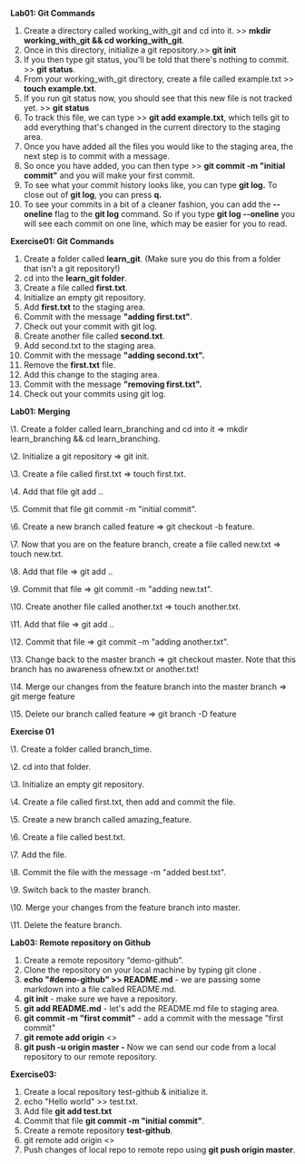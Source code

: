 ﻿**Lab01: Git Commands**

1. Create a directory called working\_with\_git and cd into it. >> **mkdir working\_with\_git && cd working\_with\_git**.
1. Once in this directory, initialize a git repository.>> **git init**
1. If you then type git status, you'll be told that there's nothing to commit. >> **git status**.
1. From your working\_with\_git directory, create a file called example.txt >> **touch example.txt**.
1. If you run git status now, you should see that this new file is not tracked yet. >> **git status**
1. To track this file, we can type >> **git add example.txt**, which tells git to add everything that's changed in the current directory to the staging area.
1. Once you have added all the files you would like to the staging area, the next step is to commit with a message.
1. So once you have added, you can then type >> **git commit -m "initial commit"** and you will make your first commit.
1. To see what your commit history looks like, you can type **git log.** To close out of **git log**, you can press **q.**
1. To see your commits in a bit of a cleaner fashion, you can add the **--oneline** flag to the **git log** command. So if you type **git log --oneline** you will see each commit on one line, which may be easier for you to read.


















**Exercise01: Git Commands**

1. Create a folder called **learn\_git**. (Make sure you do this from a folder that isn't a git repository!)
1. cd into the **learn\_git folder**.
1. Create a file called **first.txt**.
1. Initialize an empty git repository.
1. Add **first.txt** to the staging area.
1. Commit with the message **"adding first.txt"**.
1. Check out your commit with git log.
1. Create another file called **second.txt**.
1. Add second.txt to the staging area.
1. Commit with the message **"adding second.txt".**
1. Remove the **first.txt** file.
1. Add this change to the staging area.
1. Commit with the message **"removing first.txt".**
1. Check out your commits using git log.


























**Lab01: Merging**

\1. Create a folder called learn\_branching and cd into it => mkdir learn\_branching && cd learn\_branching.

\2. Initialize a git repository => git init.

\3. Create a file called first.txt => touch first.txt.

\4. Add that file git add ..

\5. Commit that file git commit -m "initial commit".

\6. Create a new branch called feature => git checkout -b feature.

\7. Now that you are on the feature branch, create a file called new.txt => touch new.txt.

\8. Add that file => git add ..

\9. Commit that file => git commit -m "adding new.txt".

\10. Create another file called another.txt => touch another.txt.

\11. Add that file => git add ..

\12. Commit that file => git commit -m "adding another.txt".

\13. Change back to the master branch => git checkout master. Note that this branch has no awareness ofnew.txt or another.txt!

\14. Merge our changes from the feature branch into the master branch => git merge feature

\15. Delete our branch called feature => git branch -D feature

**Exercise 01** 

\1. Create a folder called branch\_time.

\2. cd into that folder.

\3. Initialize an empty git repository.

\4. Create a file called first.txt, then add and commit the file.

\5. Create a new branch called amazing\_feature.

\6. Create a file called best.txt.

\7. Add the file.

\8. Commit the file with the message -m "added best.txt".

\9. Switch back to the master branch.

\10. Merge your changes from the feature branch into master.

\11. Delete the feature branch.

**Lab03: Remote repository on Github**

1. Create a remote repository “demo-github”.
1. Clone the repository on your local machine by typing git clone <repo-url>.
1. **echo "#demo-github" >> README.md** - we are passing some markdown into a file called README.md.
1. **git init** - make sure we have a repository.
1. **git add README.md** - let's add the README.md file to staging area.
1. **git commit -m "first commit"** - add a commit with the message "first commit"
1. **git remote add origin** <<repo-url>> 
1. **git push -u origin master -** Now we can send our code from a local repository to our remote repository.

**Exercise03:** 

1. Create a local repository test-github & initialize it.
1. echo "Hello world" >> test.txt.
1. Add file **git add test.txt**
1. Commit that file **git commit -m "initial commit"**.
1. Create a remote repository **test-github**.
1. git remote add origin <<remote repo url>>
1. Push changes of local repo to remote repo using   **git push origin master**.

